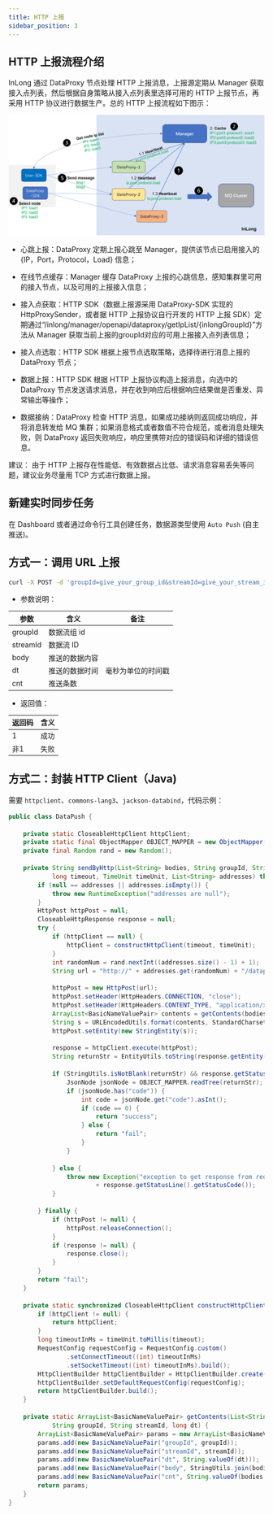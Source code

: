 ```yaml
---
title: HTTP 上报
sidebar_position: 3
---
```


## HTTP 上报流程介绍 
InLong 通过 DataProxy 节点处理 HTTP 上报消息，上报源定期从 Manager 获取接入点列表，然后根据自身策略从接入点列表里选择可用的 HTTP 上报节点，再采用 HTTP 协议进行数据生产。总的 HTTP 上报流程如下图示：

![](img/http_report.png)

- 心跳上报：DataProxy 定期上报心跳至 Manager，提供该节点已启用接入的 {IP，Port，Protocol，Load} 信息；

- 在线节点缓存：Manager 缓存 DataProxy 上报的心跳信息，感知集群里可用的接入节点，以及可用的上报接入信息；

- 接入点获取：HTTP SDK（数据上报源采用 DataProxy-SDK 实现的 HttpProxySender，或者据 HTTP 上报协议自行开发的 HTTP 上报 SDK）定期通过“/inlong/manager/openapi/dataproxy/getIpList/{inlongGroupId}”方法从 Manager 获取当前上报的groupId对应的可用上报接入点列表信息；

- 接入点选取：HTTP SDK 根据上报节点选取策略，选择待进行消息上报的 DataProxy 节点；

- 数据上报：HTTP SDK 根据 HTTP 上报协议构造上报消息，向选中的 DataProxy 节点发送请求消息，并在收到响应后根据响应结果做是否重发、异常输出等操作；

- 数据接纳：DataProxy 检查 HTTP 消息，如果成功接纳则返回成功响应，并将消息转发给 MQ 集群；如果消息格式或者数值不符合规范，或者消息处理失败，则 DataProxy 返回失败响应，响应里携带对应的错误码和详细的错误信息。

建议：
  由于 HTTP 上报存在性能低、有效数据占比低、请求消息容易丢失等问题，建议业务尽量用 TCP 方式进行数据上报。

## 新建实时同步任务
在 Dashboard 或者通过命令行工具创建任务，数据源类型使用 `Auto Push` (自主推送)。

## 方式一：调用 URL 上报
```bash
curl -X POST -d 'groupId=give_your_group_id&streamId=give_your_stream_id&dt=data_time&body=give_your_data_body&cnt=1' http://dataproxy_url:46802/dataproxy/message
```
- 参数说明：

| 参数       | 含义       | 备注  |
|----------|----------|-----|
| groupId  | 数据流组 id  |     |
| streamId | 数据流 ID   |     |
| body     | 推送的数据内容  |     |
| dt       | 推送的数据时间  |毫秒为单位的时间戳 |
| cnt      | 推送条数     |     |

- 返回值：

| 返回码 | 含义  |
|-----|-----|
| 1   | 成功  |
| 非1  | 失败  |

## 方式二：封装 HTTP Client（Java)
需要 `httpclient`、`commons-lang3`、`jackson-databind`，代码示例：
```java
public class DataPush {

    private static CloseableHttpClient httpClient;
    private static final ObjectMapper OBJECT_MAPPER = new ObjectMapper();
    private final Random rand = new Random();

    private String sendByHttp(List<String> bodies, String groupId, String streamId, long dataTime,
            long timeout, TimeUnit timeUnit, List<String> addresses) throws Exception {
        if (null == addresses || addresses.isEmpty()) {
            throw new RuntimeException("addresses are null");
        }
        HttpPost httpPost = null;
        CloseableHttpResponse response = null;
        try {
            if (httpClient == null) {
                httpClient = constructHttpClient(timeout, timeUnit);
            }
            int randomNum = rand.nextInt((addresses.size() - 1) + 1);
            String url = "http://" + addresses.get(randomNum) + "/dataproxy/message";

            httpPost = new HttpPost(url);
            httpPost.setHeader(HttpHeaders.CONNECTION, "close");
            httpPost.setHeader(HttpHeaders.CONTENT_TYPE, "application/x-www-form-urlencoded");
            ArrayList<BasicNameValuePair> contents = getContents(bodies, groupId, streamId, dataTime);
            String s = URLEncodedUtils.format(contents, StandardCharsets.UTF_8);
            httpPost.setEntity(new StringEntity(s));

            response = httpClient.execute(httpPost);
            String returnStr = EntityUtils.toString(response.getEntity());

            if (StringUtils.isNotBlank(returnStr) && response.getStatusLine().getStatusCode() == 200) {
                JsonNode jsonNode = OBJECT_MAPPER.readTree(returnStr);
                if (jsonNode.has("code")) {
                    int code = jsonNode.get("code").asInt();
                    if (code == 0) {
                        return "success";
                    } else {
                        return "fail";
                    }
                }

            } else {
                throw new Exception("exception to get response from request " + returnStr + " "
                        + response.getStatusLine().getStatusCode());
            }

        } finally {
            if (httpPost != null) {
                httpPost.releaseConnection();
            }
            if (response != null) {
                response.close();
            }
        }
        return "fail";
    }

    private static synchronized CloseableHttpClient constructHttpClient(long timeout, TimeUnit timeUnit) {
        if (httpClient != null) {
            return httpClient;
        }
        long timeoutInMs = timeUnit.toMillis(timeout);
        RequestConfig requestConfig = RequestConfig.custom()
                .setConnectTimeout((int) timeoutInMs)
                .setSocketTimeout((int) timeoutInMs).build();
        HttpClientBuilder httpClientBuilder = HttpClientBuilder.create();
        httpClientBuilder.setDefaultRequestConfig(requestConfig);
        return httpClientBuilder.build();
    }

    private static ArrayList<BasicNameValuePair> getContents(List<String> bodies,
            String groupId, String streamId, long dt) {
        ArrayList<BasicNameValuePair> params = new ArrayList<BasicNameValuePair>();
        params.add(new BasicNameValuePair("groupId", groupId));
        params.add(new BasicNameValuePair("streamId", streamId));
        params.add(new BasicNameValuePair("dt", String.valueOf(dt)));
        params.add(new BasicNameValuePair("body", StringUtils.join(bodies, "\n")));
        params.add(new BasicNameValuePair("cnt", String.valueOf(bodies.size())));
        return params;
    }
}
```